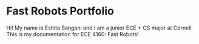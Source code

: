 # Fast Robots Portfolio

Hi! My name is Eshita Sangani and I am a junior ECE + CS major at Cornell. This is my documentation for ECE 4160: Fast Robots! 
